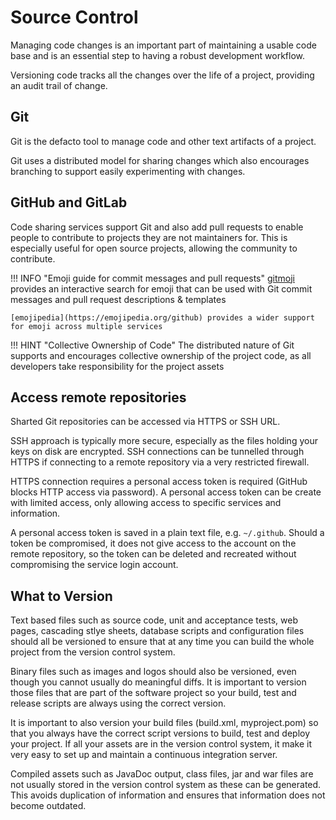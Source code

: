 # Source Control

Managing code changes is an important part of maintaining a usable code base and is an essential step to having a robust development workflow.

Versioning code tracks all the changes over the life of a project, providing an audit trail of change.

## Git

Git is the defacto tool to manage code and other text artifacts of a project.

Git uses a distributed model for sharing changes which also encourages branching to support easily experimenting with changes.

## GitHub and GitLab

Code sharing services support Git and also add pull requests to enable people to contribute to projects they are not maintainers for.  This is especially useful for open source projects, allowing the community to contribute.

!!! INFO "Emoji guide for commit messages and pull requests"
    [gitmoji](https://gitmoji.dev/) provides an interactive search for emoji that can be used with Git commit messages and pull request descriptions & templates

    [emojipedia](https://emojipedia.org/github) provides a wider support for emoji across multiple services

!!! HINT "Collective Ownership of Code"
    The distributed nature of Git supports and encourages collective ownership of the project code, as all developers take responsibility for the project assets

## Access remote repositories

Sharted Git repositories can be accessed via HTTPS or SSH URL.

SSH approach is typically more secure, especially as the files holding your keys on disk are encrypted.  SSH connections can be tunnelled through HTTPS if connecting to a remote repository via a very restricted firewall.

HTTPS connection requires a personal access token is required (GitHub blocks HTTP access via password).  A personal access token can be create with limited access, only allowing access to specific services and information.

A personal access token is saved in a plain text file, e.g. `~/.github`.  Should a token be compromised, it does not give access to the account on the remote repository, so the token can be deleted and recreated without compromising the service login account.

## What to Version

Text based files such as source code, unit and acceptance tests, web pages, cascading stlye sheets, database scripts and configuration files should all be versioned to ensure that at any time you can build the whole project from the version control system.

Binary files such as images and logos should also be versioned, even though you cannot usually do meaningful diffs.  It is important to version those files that are part of the software project so your build, test and release scripts are always using the correct version.

It is important to also version your build files (build.xml, myproject.pom) so that you always have the correct script versions to build, test and deploy your project.  If all your assets are in the version control system, it make it very easy to set up and maintain a continuous integration server.

Compiled assets such as JavaDoc output, class files, jar and war files are not usually stored in the version control system as these can be generated.  This avoids duplication of information and ensures that information does not become outdated.
